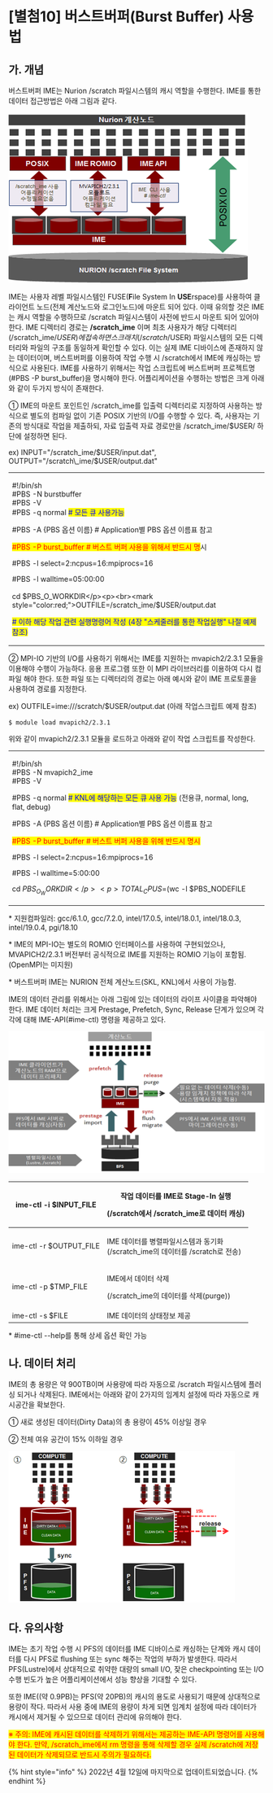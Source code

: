 # \[별첨10] 버스트버퍼(Burst Buffer) 사용법

## 가. 개념

버스트버퍼 IME는 Nurion /scratch 파일시스템의 캐시 역할을 수행한다. IME를 통한 데이터 접근방법은 아래 그림과 같다.

![](<../../../.gitbook/assets/Fjx33GN4MTdGgFk (1).png>)

IME는 사용자 레벨 파일시스템인 FUSE(**F**ile System In **USE**rspace)를 사용하여 클라이언트 노드(전체 계산노드와 로그인노드)에 마운트 되어 있다. 이때 유의할 것은 IME는 캐시 역할을 수행하므로 /scratch 파일시스템이 사전에 반드시 마운트 되어 있어야 한다. IME 디렉터리 경로는 **/scratch\_ime** 이며 최초 사용자가 해당 디렉터리(/scratch\_ime/$USER)에 접속하면 스크래치(/scratch/$USER) 파일시스템의 모든 디렉터리와 파일의 구조를 동일하게 확인할 수 있다. 이는 실제 IME 디바이스에 존재하지 않는 데이터이며, 버스트버퍼를 이용하여 작업 수행 시 /scratch에서 IME에 캐싱하는 방식으로 사용된다. IME를 사용하기 위해서는 작업 스크립트에 버스트버퍼 프로젝트명(#PBS -P burst\_buffer)을 명시해야 한다. 어플리케이션을 수행하는 방법은 크게 아래와 같이 두가지 방식이 존재한다.



① IME의 마운트 포인트인 /scratch\_ime를 입출력 디렉터리로 지정하여 사용하는 방식으로 별도의 컴파일 없이 기존 POSIX 기반의 I/O를 수행할 수 있다. 즉, 사용자는 기존의 방식대로 작업을 제출하되, 자료 입출력 자료 경로만을 /scratch\_ime/$USER/ 하단에 설정하면 된다.

ex) INPUT="/scratch\_ime/$USER/input.dat", OUTPUT="/scratch\_ime/$USER/output.dat"

|                                                                                                                                                                                                                                                                                                                                                                                                                                                                                                                                                  |
| ------------------------------------------------------------------------------------------------------------------------------------------------------------------------------------------------------------------------------------------------------------------------------------------------------------------------------------------------------------------------------------------------------------------------------------------------------------------------------------------------------------------------------------------------ |
| <p>#!/bin/sh<br>#PBS -N burstbuffer<br>#PBS -V<br>#PBS -q normal <mark style="color:blue;"># 모든 큐 사용가능</mark></p><p>#PBS -A {PBS 옵션 이름} # Application별 PBS 옵션 이름표 참고</p><p><mark style="color:red;">#PBS -P burst_buffer # 버스트 버퍼 사용을 위해서 반드시 명</mark>시</p><p>#PBS -l select=2:ncpus=16:mpiprocs=16</p><p>#PBS -l walltime=05:00:00<br><br>cd $PBS_O_WORKDIR</p><p><br><mark style="color:red;">OUTFILE=/scratch_ime/$USER/output.dat</mark><br></p><p><mark style="color:blue;"># 이하 해당 작업 관련 실행명령어 작성 (4장 "스케줄러를 통한 작업실행" 나절 예제 참조)</mark></p> |



② MPI-IO 기반의 I/O를 사용하기 위해서는 IME를 지원하는 mvapich2/2.3.1 모듈을 이용해야 수행이 가능하다. 응용 프로그램 또한 이 MPI 라이브러리를 이용하여 다시 컴파일 해야 한다. 또한 파일 또는 디렉터리의 경로는 아래 예시와 같이 IME 프로토콜을 사용하여 경로를 지정한다.

ex) OUTFILE=ime:///scratch/$USER/output.dat (아래 작업스크립트 예제 참조)

```
$ module load mvapich2/2.3.1
```

위와 같이 mvapich2/2.3.1 모듈을 로드하고 아래와 같이 작업 스크립트를 작성한다.

|                                                                                                                                                                                                                                                                                                                                                                                                                                                      |
| ---------------------------------------------------------------------------------------------------------------------------------------------------------------------------------------------------------------------------------------------------------------------------------------------------------------------------------------------------------------------------------------------------------------------------------------------------- |
| <p>#!/bin/sh<br>#PBS -N mvapich2_ime<br>#PBS -V</p><p>#PBS -q normal <mark style="color:blue;"># KNL에 해당하는 모든 큐 사용 가능</mark> (전용큐, normal, long, flat, debug)</p><p>#PBS -A {PBS 옵션 이름} # Application별 PBS 옵션 이름표 참고</p><p><mark style="color:red;">#PBS -P burst_buffer # 버스트 버퍼 사용을 위해 반드시 명시</mark></p><p>#PBS -l select=2:ncpus=16:mpiprocs=16</p><p>#PBS -l walltime=5:00:00</p><p>cd $PBS_O_WORKDIR</p><p>TOTAL_CPUS=$(wc -l $PBS_NODEFILE</p> |

\* 지원컴파일러: gcc/6.1.0, gcc/7.2.0, intel/17.0.5, intel/18.0.1, intel/18.0.3, intel/19.0.4, pgi/18.10

\* IME의 MPI-IO는 별도의 ROMIO 인터페이스를 사용하여 구현되었으나, MVAPICH2/2.3.1 버전부터 공식적으로 IME를 지원하는 ROMIO 기능이 포함됨. (OpenMPI는 미지원)

\* 버스트버퍼 IME는 NURION 전체 계산노드(SKL, KNL)에서 사용이 가능함.



IME의 데이터 관리를 위해서는 아래 그림에 있는 데이터의 라이프 사이클을 파악해야 한다. IME 데이터 처리는 크게 Prestage, Prefetch, Sync, Release 단계가 있으며 각각에 대해 IME-API(#ime-ctl) 명령을 제공하고 있다.

![](<../../../.gitbook/assets/Y1b0H3iRxaLyeu2 (1).png>)

| ime-ctl -i $INPUT\_FILE  | <p>작업 데이터를 IME로 Stage-In 실행</p><p>(/scratch에서 /scratch_ime로 데이터 캐싱)</p> |
| ------------------------ | ----------------------------------------------------------------------- |
| ime-ctl -r $OUTPUT\_FILE | <p>IME 데이터를 병렬파일시스템과 동기화<br>(/scratch_ime의 데이터를 /scratch로 전송)</p>       |
| ime-ctl -p $TMP\_FILE    | <p>IME에서 데이터 삭제</p><p>(/scratch_ime의 데이터를 삭제(purge))</p>                |
| ime-ctl -s $FILE         | IME 데이터의 상태정보 제공                                                        |

\* #ime-ctl --help를 통해 상세 옵션 확인 가능

## 나. 데이터 처리

IME의 총 용량은 약 900TB이며 사용량에 따라 자동으로 /scratch 파일시스템에 플러싱 되거나 삭제된다. IME에서는 아래와 같이 2가지의 임계치 설정에 따라 자동으로 캐시공간을 확보한다.

① 새로 생성된 데이터(Dirty Data)의 총 용량이 45% 이상일 경우

② 전체 여유 공간이 15% 이하일 경우

![](<../../../.gitbook/assets/jexfpOF6FjmZ1Yn (1).png>)

## 다. 유의사항

IME는 초기 작업 수행 시 PFS의 데이터를 IME 디바이스로 캐싱하는 단계와 캐시 데이터를 다시 PFS로 flushing 또는 sync 해주는 작업의 부하가 발생한다. 따라서 PFS(Lustre)에서 상대적으로 취약한 대량의 small I/O, 잦은 checkpointing 또는 I/O 수행 빈도가 높은 어플리케이션에서 성능 향상을 기대할 수 있다.

또한 IME((약 0.9PB)는 PFS(약 20PB)의 캐시의 용도로 사용되기 때문에 상대적으로 용량이 작다. 따라서 사용 중에 IME의 용량이 차게 되면 임계치 설정에 따라 데이터가 캐시에서 제거될 수 있으므로 데이터 관리에 유의해야 한다.

<mark style="color:red;">※ 주의: IME에 캐시된 데이터를 삭제하기 위해서는 제공하는 IME-API 명령어를 사용해야 한다. 만약, /scratch\_ime에서 rm 명령을 통해 삭제할 경우 실제 /scratch에 저장된 데이터가 삭제되므로 반드시 주의가 필요하다.</mark>

<mark style="color:red;"></mark>

{% hint style="info" %}
2022년 4월 12일에 마지막으로 업데이트되었습니다.
{% endhint %}
